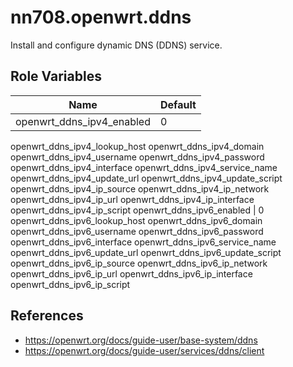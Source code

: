 # nn708.openwrt.ddns

Install and configure dynamic DNS (DDNS) service.

## Role Variables

Name | Default
--- | ---
openwrt_ddns_ipv4_enabled | 0
openwrt_ddns_ipv4_lookup_host
openwrt_ddns_ipv4_domain
openwrt_ddns_ipv4_username
openwrt_ddns_ipv4_password
openwrt_ddns_ipv4_interface
openwrt_ddns_ipv4_service_name
openwrt_ddns_ipv4_update_url
openwrt_ddns_ipv4_update_script
openwrt_ddns_ipv4_ip_source
openwrt_ddns_ipv4_ip_network
openwrt_ddns_ipv4_ip_url
openwrt_ddns_ipv4_ip_interface
openwrt_ddns_ipv4_ip_script
openwrt_ddns_ipv6_enabled | 0
openwrt_ddns_ipv6_lookup_host
openwrt_ddns_ipv6_domain
openwrt_ddns_ipv6_username
openwrt_ddns_ipv6_password
openwrt_ddns_ipv6_interface
openwrt_ddns_ipv6_service_name
openwrt_ddns_ipv6_update_url
openwrt_ddns_ipv6_update_script
openwrt_ddns_ipv6_ip_source
openwrt_ddns_ipv6_ip_network
openwrt_ddns_ipv6_ip_url
openwrt_ddns_ipv6_ip_interface
openwrt_ddns_ipv6_ip_script

## References

+ https://openwrt.org/docs/guide-user/base-system/ddns
+ https://openwrt.org/docs/guide-user/services/ddns/client